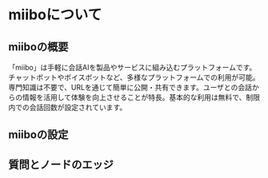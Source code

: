 # miiboについて

## miiboの概要
「miibo」は手軽に会話AIを製品やサービスに組み込むプラットフォームです。チャットボットやボイスボットなど、多様なプラットフォームでの利用が可能。専門知識は不要で、URLを通じて簡単に公開・共有できます。ユーザとの会話からの情報を活用して体験を向上させることが特長。基本的な利用は無料で、制限内での会話回数が設定されています。
## miiboの設定

## 質問とノードのエッジ
